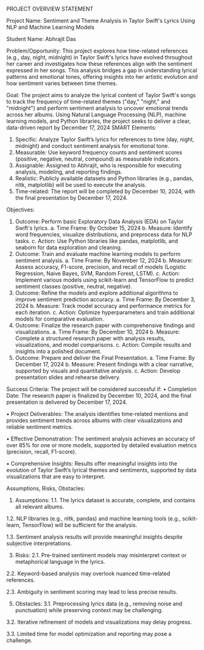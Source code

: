 PROJECT OVERVIEW STATEMENT

Project Name: Sentiment and Theme Analysis in Taylor Swift's Lyrics Using NLP and Machine Learning Models	

Student Name: Abhrajit Das

Problem/Opportunity:
This project explores how time-related references (e.g., day, night, midnight) in Taylor Swift's lyrics have evolved throughout her career and investigates how these references align with the sentiment expressed in her songs. This analysis bridges a gap in understanding lyrical patterns and emotional tones, offering insights into her artistic evolution and how sentiment varies between time themes.


Goal:
The project aims to analyze the lyrical content of Taylor Swift's songs to track the frequency of time-related themes ("day," "night," and "midnight") and perform sentiment analysis to uncover emotional trends across her albums. Using Natural Language Processing (NLP), machine learning models, and Python libraries, the project seeks to deliver a clear, data-driven report by December 17, 2024
SMART Elements:
1.	Specific:
Analyze Taylor Swift’s lyrics for references to time (day, night, midnight) and conduct sentiment analysis for emotional tone.
2.	Measurable:
Use keyword frequency counts and sentiment scores (positive, negative, neutral, compound) as measurable indicators.
3.	Assignable:
Assigned to Abhrajit, who is responsible for executing analysis, modeling, and reporting findings.
4.	Realistic:
Publicly available datasets and Python libraries (e.g., pandas, nltk, matplotlib) will be used to execute the analysis.
5.	Time-related:
The report will be completed by December 10, 2024, with the final presentation by December 17, 2024.


Objectives:
1.	Outcome:
Perform basic Exploratory Data Analysis (EDA) on Taylor Swift's lyrics.
a.	Time Frame: By October 15, 2024
b.	Measure: Identify word frequencies, visualize distributions, and preprocess data for NLP tasks.
c.	Action: Use Python libraries like pandas, matplotlib, and seaborn for data exploration and cleaning.
2.	Outcome:
Train and evaluate machine learning models to perform sentiment analysis.
a.	Time Frame: By November 12, 2024
b.	Measure: Assess accuracy, F1-score, precision, and recall of models (Logistic Regression, Naive Bayes, SVM, Random Forest, LSTM).
c.	Action: Implement various models using scikit-learn and TensorFlow to predict sentiment classes (positive, neutral, negative).
3.	Outcome:
Refine the models and explore additional algorithms to improve sentiment prediction accuracy.
a.	Time Frame: By December 3, 2024
b.	Measure: Track model accuracy and performance metrics for each iteration.
c.	Action: Optimize hyperparameters and train additional models for comparative evaluation.
4.	Outcome:
Finalize the research paper with comprehensive findings and visualizations.
a.	Time Frame: By December 10, 2024
b.	Measure: Complete a structured research paper with analysis results, visualizations, and model comparisons.
c.	Action: Compile results and insights into a polished document.
5.	Outcome:
Prepare and deliver the Final Presentation.
a.	Time Frame: By December 17, 2024
b.	Measure: Present findings with a clear narrative, supported by visuals and quantitative analysis.
c.	Action: Develop presentation slides and rehearse delivery.


Success Criteria:
The project will be considered successful if:
•	Completion Date:
The research paper is finalized by December 10, 2024, and the final presentation is delivered by December 17, 2024.

•	Project Deliverables:
The analysis identifies time-related mentions and provides sentiment trends across albums with clear visualizations and reliable sentiment metrics.

•	Effective Demonstration:
The sentiment analysis achieves an accuracy of over 85% for one or more models, supported by detailed evaluation metrics (precision, recall, F1-score).

•	Comprehensive Insights:
Results offer meaningful insights into the evolution of Taylor Swift’s lyrical themes and sentiments, supported by data visualizations that are easy to interpret.


Assumptions, Risks, Obstacles:
1.	Assumptions:
1.1. The lyrics dataset is accurate, complete, and contains all relevant albums.
  	
1.2. NLP libraries (e.g., nltk, pandas) and machine learning tools (e.g., scikit-learn, TensorFlow) will be sufficient for the analysis.

1.3. Sentiment analysis results will provide meaningful insights despite subjective interpretations.

3.	Risks:
2.1. Pre-trained sentiment models may misinterpret context or metaphorical language in the lyrics.
  	
2.2. Keyword-based analysis may overlook nuanced time-related references.

2.3. Ambiguity in sentiment scoring may lead to less precise results.

5.	Obstacles:
3.1. Preprocessing lyrics data (e.g., removing noise and punctuation) while preserving context may be challenging.
  	
3.2. Iterative refinement of models and visualizations may delay progress.

3.3. Limited time for model optimization and reporting may pose a challenge.

